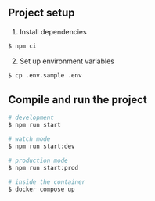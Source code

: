 ## Project setup

1. Install dependencies
```bash
$ npm ci
```

2. Set up environment variables
```bash
$ cp .env.sample .env
```


## Compile and run the project

```bash
# development
$ npm run start

# watch mode
$ npm run start:dev

# production mode
$ npm run start:prod

# inside the container
$ docker compose up
```
